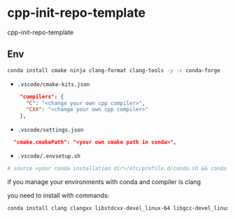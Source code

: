 # cpp-init-repo-template

cpp-init-repo-template

## Env

```bash
conda install cmake ninja clang-format clang-tools -y -c conda-forge
```

- `.vscode/cmake-kits.json`

```json
    "compilers": {
      "C": "<change your own cpp compiler>",
      "CXX": "<change your own cpp compiler>"
    },
```

- `.vscode/settings.json`

```json
  "cmake.cmakePath": "<your own cmake path in conda>",
```

- `.vscode/.envsetup.sh`

```bash
# source <your conda installation dir>/etc/profile.d/conda.sh && conda activate <env_name>
```

if you manage your environments with conda and compiler is clang

you need to install with commands:

```bash
conda install clang clangxx libstdcxx-devel_linux-64 libgcc-devel_linux-64 -c conda-forge -y
```
